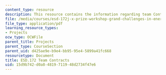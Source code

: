```yaml
---
content_type: resource
description: This resource contains the information regarding team Contracts.
file: /media/courses/esd-172j-x-prize-workshop-grand-challenges-in-energy-fall-2009/15d9b742d0a84819711948d2734f47e6_MITESD_172JF09_contracts.pdf
file_type: application/pdf
learning_resource_types:
- Projects
ocw_type: OCWFile
parent_title: Projects
parent_type: CourseSection
parent_uid: d425ae9e-b9e4-bb95-95e4-5899a41fc668
resourcetype: Document
title: ESD.172 Team Contracts
uid: 15d9b742-d0a8-4819-7119-48d2734f47e6
---
```

